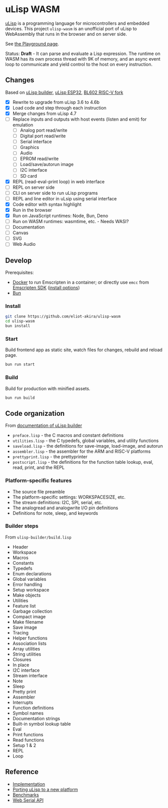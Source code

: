 # uLisp WASM

[uLisp](http://www.ulisp.com) is a programming language for microcontrollers and embedded devices. This project `ulisp-wasm` is an unofficial port of uLisp to WebAssembly that runs in the browser and on server side.

See [the Playground page](https://eliot-akira.github.io/ulisp-wasm/).

Status: **Draft** - It can parse and evaluate a Lisp expression. The runtime on WASM has its own process thread with 9K of memory, and an async event loop to communicate and yield control to the host on every instruction.

## Changes

Based on [uLisp builder](https://github.com/technoblogy/ulisp-builder), [uLisp ESP32](https://github.com/technoblogy/ulisp-esp), [BL602 RISC-V fork](https://github.com/lupyuen/ulisp-bl602)

- [x] Rewrite to upgrade from uLisp 3.6 to 4.6b
- [x] Load code and step through each instruction
- [x] Merge changes from uLisp 4.7
- [ ] Replace inputs and outputs with host events (listen and emit) for emulation
  - [ ] Analog port read/write
  - [ ] Digital port read/write
  - [ ] Serial interface
  - [ ] Graphics
  - [ ] Audio
  - [ ] EPROM read/write
  - [ ] Load/save/autorun image
  - [ ] I2C interface
  - [ ] SD card
- [x] REPL (read-eval-print loop) in web interface
- [ ] REPL on server side
- [ ] CLI on server side to run uLisp programs
- [ ] REPL and line editor in uLsip using serial interface
- [x] Code editor with syntax highlight
- [x] Run in the browser
- [x] Run on JavaScript runtimes: Node, Bun, Deno
- [ ] Run on WASM runtimes: wasmtime, etc. - Needs WASI?
- [ ] Documentation
- [ ] Canvas
- [ ] SVG
- [ ] Web Audio

## Develop

Prerequisites:

- [Docker](https://docs.docker.com/engine/) to run Emscripten in a container; or directly use `emcc` from [Emscripten SDK](https://github.com/emscripten-core/emsdk) ([install options](https://emscripten.org/docs/getting_started/downloads.html))
- [Bun](https://bun.sh/)

### Install

```sh
git clone https://github.com/eliot-akira/ulisp-wasm
cd ulisp-wasm
bun install
```

### Start

Build frontend app as static site, watch files for changes, rebuild and reload page.

```sh
bun run start
```

### Build

Build for production with minified assets.

```sh
bun run build
```

## Code organization

From [documentation of uLisp builder](http://www.ulisp.com/show?3F07)

- `preface.lisp` - the C macros and constant definitions
- `utilities.lisp` - the C typedefs, global variables, and utility functions
- `saveload.lisp` - the definitions for save-image, load-image, and autorun
- `assembler.lisp` - the assembler for the ARM and RISC-V platforms
- `prettyprint.lisp` - the prettyprinter
- `postscript.lisp` - the definitions for the function table lookup, eval, read, print, and the REPL

### Platform-specific features

- The source file preamble
- The platform-specific settings: WORKSPACESIZE, etc.
- The stream definitions: I2C, SPI, serial, etc.
- The analogread and analogwrite I/O pin definitions
- Definitions for note, sleep, and keywords

### Builder steps

From `ulisp-builder/build.lisp`

- Header
- Workspace
- Macros
- Constants
- Typedefs
- Enum declarations
- Global variables
- Error handling
- Setup workspace
- Make objects
- Utilities
- Feature list
- Garbage collection
- Compact image
- Make filename
- Save image
- Tracing
- Helper functions
- Association lists
- Array utilities
- String utilities
- Closures
- In place
- I2C interface
- Stream interface
- Note
- Sleep
- Pretty print
- Assembler
- Interrupts
- Function definitions
- Symbol names
- Documentation strings
- Built-in symbol lookup table
- Eval
- Print functions
- Read functions
- Setup 1 & 2
- REPL
- Loop

## Reference

- [Implementation](http://www.ulisp.com/show?1AWG)
- [Porting uLisp to a new platform](http://www.ulisp.com/show?2JZO)
- [Benchmarks](http://www.ulisp.com/show?1EO1)
- [Web Serial API](https://wicg.github.io/serial/)
